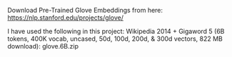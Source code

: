 Download Pre-Trained Glove Embeddings from here: 
https://nlp.stanford.edu/projects/glove/

I have used the following in this project:
Wikipedia 2014 + Gigaword 5 (6B tokens, 400K vocab, uncased, 50d, 100d, 200d, & 300d vectors, 822 MB download): glove.6B.zip
